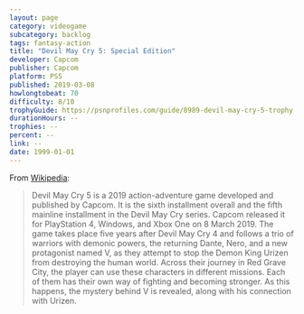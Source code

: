 ```yaml
---
layout: page
category: videogame
subcategory: backlog
tags: fantasy-action
title: "Devil May Cry 5: Special Edition"
developer: Capcom
publisher: Capcom
platform: PS5
published: 2019-03-08
howlongtobeat: 70
difficulty: 8/10
trophyGuide: https://psnprofiles.com/guide/8989-devil-may-cry-5-trophy-guide
durationHours: --
trophies: --
percent: --
link: --
date: 1999-01-01
---
```


From [Wikipedia](https://en.wikipedia.org/wiki/Devil_May_Cry_5):

> Devil May Cry 5 is a 2019 action-adventure game developed and published by Capcom. It is the sixth installment overall and the fifth mainline installment in the Devil May Cry series. Capcom released it for PlayStation 4, Windows, and Xbox One on 8 March 2019. The game takes place five years after Devil May Cry 4 and follows a trio of warriors with demonic powers, the returning Dante, Nero, and a new protagonist named V, as they attempt to stop the Demon King Urizen from destroying the human world. Across their journey in Red Grave City, the player can use these characters in different missions. Each of them has their own way of fighting and becoming stronger. As this happens, the mystery behind V is revealed, along with his connection with Urizen.
